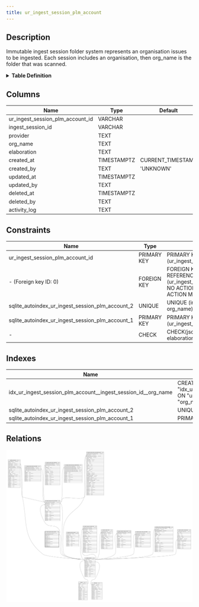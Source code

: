 ```yaml
---
title: ur_ingest_session_plm_account
---
```


## Description

Immutable ingest session folder system represents an organisation issues to be
ingested. Each session includes an organisation, then org_name is the folder
that was scanned.

<details>
<summary><strong>Table Definition</strong></summary>

```sql
CREATE TABLE "ur_ingest_session_plm_account" (
    "ur_ingest_session_plm_account_id" VARCHAR PRIMARY KEY NOT NULL,
    "ingest_session_id" VARCHAR NOT NULL,
    "provider" TEXT NOT NULL,
    "org_name" TEXT NOT NULL,
    "elaboration" TEXT CHECK(json_valid(elaboration) OR elaboration IS NULL),
    "created_at" TIMESTAMPTZ DEFAULT CURRENT_TIMESTAMP,
    "created_by" TEXT DEFAULT 'UNKNOWN',
    "updated_at" TIMESTAMPTZ,
    "updated_by" TEXT,
    "deleted_at" TIMESTAMPTZ,
    "deleted_by" TEXT,
    "activity_log" TEXT,
    FOREIGN KEY("ingest_session_id") REFERENCES "ur_ingest_session"("ur_ingest_session_id"),
    UNIQUE("ingest_session_id", "org_name")
)
```

</details>

## Columns

| Name                             | Type        | Default           | Nullable | Children                                                                                                              | Parents                                                                             | Comment                                                 |
| -------------------------------- | ----------- | ----------------- | -------- | --------------------------------------------------------------------------------------------------------------------- | ----------------------------------------------------------------------------------- | ------------------------------------------------------- |
| ur_ingest_session_plm_account_id | VARCHAR     |                   | false    | [ur_ingest_session_plm_acct_project](/surveilr/reference/db/surveilr-state-schema/ur_ingest_session_plm_acct_project) |                                                                                     | {"isSqlDomainZodDescrMeta":true,"isVarChar":true}       |
| ingest_session_id                | VARCHAR     |                   | false    |                                                                                                                       | [ur_ingest_session](/surveilr/reference/db/surveilr-state-schema/ur_ingest_session) | {"isSqlDomainZodDescrMeta":true,"isVarChar":true}       |
| provider                         | TEXT        |                   | false    |                                                                                                                       |                                                                                     |                                                         |
| org_name                         | TEXT        |                   | false    |                                                                                                                       |                                                                                     |                                                         |
| elaboration                      | TEXT        |                   | true     |                                                                                                                       |                                                                                     | {"isSqlDomainZodDescrMeta":true,"isJsonText":true}      |
| created_at                       | TIMESTAMPTZ | CURRENT_TIMESTAMP | true     |                                                                                                                       |                                                                                     |                                                         |
| created_by                       | TEXT        | 'UNKNOWN'         | true     |                                                                                                                       |                                                                                     |                                                         |
| updated_at                       | TIMESTAMPTZ |                   | true     |                                                                                                                       |                                                                                     |                                                         |
| updated_by                       | TEXT        |                   | true     |                                                                                                                       |                                                                                     |                                                         |
| deleted_at                       | TIMESTAMPTZ |                   | true     |                                                                                                                       |                                                                                     |                                                         |
| deleted_by                       | TEXT        |                   | true     |                                                                                                                       |                                                                                     |                                                         |
| activity_log                     | TEXT        |                   | true     |                                                                                                                       |                                                                                     | {"isSqlDomainZodDescrMeta":true,"isJsonSqlDomain":true} |

## Constraints

| Name                                             | Type        | Definition                                                                                                                             |
| ------------------------------------------------ | ----------- | -------------------------------------------------------------------------------------------------------------------------------------- |
| ur_ingest_session_plm_account_id                 | PRIMARY KEY | PRIMARY KEY (ur_ingest_session_plm_account_id)                                                                                         |
| - (Foreign key ID: 0)                            | FOREIGN KEY | FOREIGN KEY (ingest_session_id) REFERENCES ur_ingest_session (ur_ingest_session_id) ON UPDATE NO ACTION ON DELETE NO ACTION MATCH NONE |
| sqlite_autoindex_ur_ingest_session_plm_account_2 | UNIQUE      | UNIQUE (ingest_session_id, org_name)                                                                                                   |
| sqlite_autoindex_ur_ingest_session_plm_account_1 | PRIMARY KEY | PRIMARY KEY (ur_ingest_session_plm_account_id)                                                                                         |
| -                                                | CHECK       | CHECK(json_valid(elaboration) OR elaboration IS NULL)                                                                                  |

## Indexes

| Name                                                           | Definition                                                                                                                                        |
| -------------------------------------------------------------- | ------------------------------------------------------------------------------------------------------------------------------------------------- |
| idx_ur_ingest_session_plm_account__ingest_session_id__org_name | CREATE INDEX "idx_ur_ingest_session_plm_account__ingest_session_id__org_name" ON "ur_ingest_session_plm_account"("ingest_session_id", "org_name") |
| sqlite_autoindex_ur_ingest_session_plm_account_2               | UNIQUE (ingest_session_id, org_name)                                                                                                              |
| sqlite_autoindex_ur_ingest_session_plm_account_1               | PRIMARY KEY (ur_ingest_session_plm_account_id)                                                                                                    |

## Relations

![er](../../../../../../assets/ur_ingest_session_plm_account.svg)
